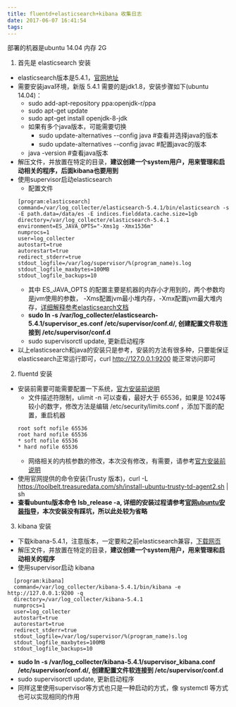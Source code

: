 ```yaml
---
title: fluentd+elasticsearch+kibana 收集日志
date: 2017-06-07 16:41:54
tags:
---
```


部署的机器是ubuntu 14.04 内存 2G

1. 首先是 elasticsearch 安装
  * elasticsearch版本是5.4.1，[官网地址](https://www.elastic.co/downloads/elasticsearch)
  * 需要安装java环境，新版 5.4.1 需要的是jdk1.8，安装步骤如下(ubuntu 14.04)：
    - sudo add-apt-repository ppa:openjdk-r/ppa
    - sudo apt-get update
    - sudo apt-get install openjdk-8-jdk
    - 如果有多个java版本，可能需要切换
      * sudo update-alternatives --config java #查看并选择java的版本
      * sudo update-alternatives --config javac #配置javac的版本
    - java -version #查看java版本
  * 解压文件，并放置在特定的目录，**建议创建一个system用户，用来管理和启动相关的程序，后面kibana也要用到**
  * 使用supervisor启动elasticsearch
    - 配置文件
    ```
    [program:elasticsearch]
    command=/var/log_collecter/elasticsearch-5.4.1/bin/elasticsearch -s -E path.data=/data/es -E indices.fielddata.cache.size=1gb
    directory=/var/log_collecter/elasticsearch-5.4.1
    environment=ES_JAVA_OPTS="-Xms1g -Xmx1536m"
    numprocs=1
    user=log_collecter
    autostart=true
    autorestart=true
    redirect_stderr=true
    stdout_logfile=/var/log/supervisor/%(program_name)s.log
    stdout_logfile_maxbytes=100MB
    stdout_logfile_backups=10
    ```
    - 其中 ES_JAVA_OPTS 的配置主要是机器的内存小才用到的，两个参数均是jvm使用的参数， -Xms配置jvm最小堆内存，-Xmx配置jvm最大堆内存，[详细解释参考elasticsearch文档](https://www.elastic.co/guide/en/elasticsearch/reference/current/heap-size.html)
    - **sudo ln -s /var/log_collecter/elasticsearch-5.4.1/supervisor_es.conf /etc/supervisor/conf.d/, 创建配置文件软连接到 /etc/supervisor/conf.d**
    - sudo supervisorctl update, 更新启动程序
  * 以上elasticsearch和java的安装只是参考，安装的方法有很多种，只要能保证elasticsearch正常运行即可，curl http://127.0.0.1:9200 能正常访问即可

2. fluentd 安装
  * 安装前需要可能需要配置一下系统，[官方安装前说明](http://docs.fluentd.org/v0.12/articles/before-install)
    - 文件描述符限制，ulimit -n 可以查看，最好大于 65536，如果是 1024等较小的数字，修改方法是编辑 /etc/security/limits.conf ，添加下面的配置，重启机器
    ```
    root soft nofile 65536
    root hard nofile 65536
    * soft nofile 65536
    * hard nofile 65536
    ```
    - 网络相关的内核参数的修改，本次没有修改，有需要，请参考[官方安装前说明](http://docs.fluentd.org/v0.12/articles/before-install)
  * 使用官网提供的命令安装(Trusty 版本)，curl -L https://toolbelt.treasuredata.com/sh/install-ubuntu-trusty-td-agent2.sh | sh
  * **查看ubuntu版本命令 lsb_release -a, 详细的安装过程请参考[官网ubuntu安装指导](http://docs.fluentd.org/v0.12/articles/install-by-deb)，本次安装没有踩坑，所以此处较为省略**

3. kibana 安装
  * 下载kibana-5.4.1，注意版本，一定要和之前elasticsearch兼容，[下载网页](https://www.elastic.co/downloads/kibana)
  * 解压文件，并放置在特定的目录，**建议创建一个system用户，用来管理和启动相关的程序**
  * 使用supervisor启动 kibana
  ```
    [program:kibana]
    command=/var/log_collecter/kibana-5.4.1/bin/kibana -e http://127.0.0.1:9200 -q
    directory=/var/log_collecter/kibana-5.4.1
    numprocs=1
    user=log_collecter
    autostart=true
    autorestart=true
    redirect_stderr=true
    stdout_logfile=/var/log/supervisor/%(program_name)s.log
    stdout_logfile_maxbytes=100MB
    stdout_logfile_backups=10
  ```
  * **sudo ln -s /var/log_collecter/kibana-5.4.1/supervisor_kibana.conf /etc/supervisor/conf.d/, 创建配置文件软连接到 /etc/supervisor/conf.d**
  * sudo supervisorctl update, 更新启动程序
  * 同样这里使用supervisor等方式也只是一种启动的方式，像 systemctl 等方式也可以实现相同的作用



